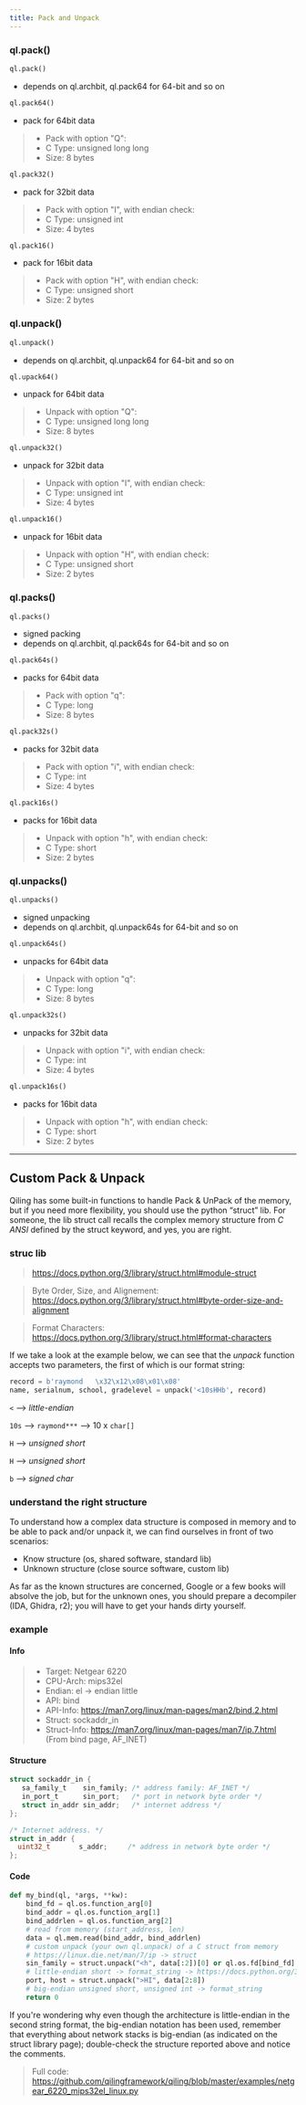 ```yaml
---
title: Pack and Unpack
---
```

### ql.pack()
```python
ql.pack()
```
- depends on ql.archbit, ql.pack64 for 64-bit and so on

```python
ql.pack64()
```
- pack for 64bit data
> - Pack with option "Q":
> - C Type: unsigned long long 
> - Size: 8 bytes

```python
ql.pack32()
```
- pack for 32bit data
> - Pack with option "I", with endian check:
> - C Type: unsigned int 
> - Size: 4 bytes

```python
ql.pack16()
```
- pack for 16bit data
> - Pack with option "H", with endian check:
> - C Type: unsigned short 
> - Size: 2 bytes

### ql.unpack()
```python
ql.unpack()
```
- depends on ql.archbit, ql.unpack64 for 64-bit and so on 

```python
ql.upack64()
```
- unpack for 64bit data
> - Unpack with option "Q":
> - C Type: unsigned long long 
> - Size: 8 bytes

```python
ql.unpack32()
```
- unpack for 32bit data
> - Unpack with option "I", with endian check:
> - C Type: unsigned int 
> - Size: 4 bytes

```python
ql.unpack16()
```
- unpack for 16bit data
> - Unpack with option "H", with endian check:
> - C Type: unsigned short 
> - Size: 2 bytes

### ql.packs()
```python
ql.packs()
```
- signed packing
- depends on ql.archbit, ql.pack64s for 64-bit and so on 

```python
ql.pack64s()
```
- packs for 64bit data
> - Pack with option "q":
> - C Type: long 
> - Size: 8 bytes

```python
ql.pack32s()
```
- packs for 32bit data
> - Pack with option "i", with endian check:
> - C Type: int 
> - Size: 4 bytes

```python
ql.pack16s()
```
- packs for 16bit data
> - Unpack with option "h", with endian check:
> - C Type: short
> - Size: 2 bytes

### ql.unpacks()
```python
ql.unpacks()
```
- signed unpacking
- depends on ql.archbit, ql.unpack64s for 64-bit and so on 

```python
ql.unpack64s()
```
- unpacks for 64bit data
> - Unpack with option "q":
> - C Type: long 
> - Size: 8 bytes

```python
ql.unpack32s()
```
- unpacks for 32bit  data
> - Unpack with option "i", with endian check:
> - C Type: int 
> - Size: 4 bytes

```python
ql.unpack16s()
```
- packs for 16bit data
> - Unpack with option "h", with endian check:
> - C Type: short
> - Size: 2 bytes

--- 

## Custom Pack & Unpack
Qiling has some built-in functions to handle Pack & UnPack of the memory, but if you need more flexibility, you should
use the python “struct” lib.
For someone, the lib struct call recalls the complex memory structure from *C ANSI* defined by the struct keyword,
and yes, you are right.

### struc lib
> https://docs.python.org/3/library/struct.html#module-struct 

> Byte Order, Size, and Alignement: https://docs.python.org/3/library/struct.html#byte-order-size-and-alignment

> Format Characters: https://docs.python.org/3/library/struct.html#format-characters

If we take a look at the example below, we can see that the *unpack* function accepts two parameters, the first of which
is our format string:

```python
record = b'raymond   \x32\x12\x08\x01\x08'
name, serialnum, school, gradelevel = unpack('<10sHHb', record)
```
`<` -->  *little-endian*

`10s` --> `raymond***` --> 10 x `char[]`

`H` --> *unsigned short*

`H` --> *unsigned short*

`b` --> *signed char*

### understand the right structure
To understand how a complex data structure is composed in memory and to be able to pack and/or unpack it, we can find ourselves in front of two scenarios:
- Know structure (os, shared software, standard lib)
- Unknown structure (close source software, custom lib)

As far as the known structures are concerned, Google or a few books will absolve the job, but for the unknown ones,
you should prepare a decompiler (IDA, Ghidra, r2); you will have to get your hands dirty yourself.


### example
#### Info
> - Target: Netgear 6220
> - CPU-Arch: mips32el
> - Endian: el -> endian little
> - API: bind
> - API-Info: https://man7.org/linux/man-pages/man2/bind.2.html
> - Struct: sockaddr_in
> - Struct-Info: https://man7.org/linux/man-pages/man7/ip.7.html (From bind page, AF_INET)

#### Structure
```c
struct sockaddr_in {
   sa_family_t    sin_family; /* address family: AF_INET */
   in_port_t      sin_port;   /* port in network byte order */
   struct in_addr sin_addr;   /* internet address */
};

/* Internet address. */
struct in_addr {
  uint32_t       s_addr;     /* address in network byte order */
};
```

#### Code
```python
def my_bind(ql, *args, **kw):
    bind_fd = ql.os.function_arg[0]
    bind_addr = ql.os.function_arg[1]
    bind_addrlen = ql.os.function_arg[2]
    # read from memory (start_address, len)
    data = ql.mem.read(bind_addr, bind_addrlen)
    # custom unpack (your own ql.unpack) of a C struct from memory
    # https://linux.die.net/man/7/ip -> struct
    sin_family = struct.unpack("<h", data[:2])[0] or ql.os.fd[bind_fd].family
    # little-endian short -> format_string -> https://docs.python.org/3/library/struct.html#format-strings
    port, host = struct.unpack(">HI", data[2:8])
    # big-endian unsigned short, unsigned int -> format_string
    return 0
```
If you're wondering why even though the architecture is little-endian in the second string format, the big-endian
notation has been used, remember that everything about network stacks is big-endian (as indicated on the struct library
page); double-check the structure reported above and notice the comments.

> Full code: https://github.com/qilingframework/qiling/blob/master/examples/netgear_6220_mips32el_linux.py
